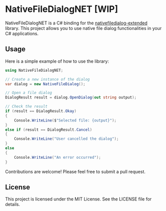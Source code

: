 # NativeFileDialogNET [WIP]

NativeFileDialogNET is a C# binding for the [nativefiledialog-extended](https://github.com/btzy/nativefiledialog-extended) library. This project allows you to use native file dialog functionalities in your C# applications.

## Usage

Here is a simple example of how to use the library:

```csharp
using NativeFileDialogNET;

// Create a new instance of the dialog
var dialog = new NativeFileDialog();

// Open a file dialog
DialogResult result = dialog.OpenDialog(out string output);

// Check the result
if (result == DialogResult.Okay)
{
    Console.WriteLine($"Selected file: {output}");
}
else if (result == DialogResult.Cancel)
{
    Console.WriteLine("User cancelled the dialog");
}
else
{
    Console.WriteLine("An error occurred");
}
```
Contributions are welcome! Please feel free to submit a pull request.

## License

This project is licensed under the MIT License. See the LICENSE file for details.
